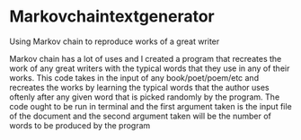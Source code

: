# Markovchaintextgenerator
Using Markov chain to reproduce works of a great writer

Markov chain has a lot of uses and I created a program that recreates the work of any great writers with the typical words that they use in any of their works. This code takes in the input of any book/poet/poem/etc and recreates the works by learning the typical words that the author uses oftenly after any given word that is picked randomly by the program. The code ought to be run in terminal and the first argument taken is the input file of the document and the second argument taken will be the number of words to be produced by the program
